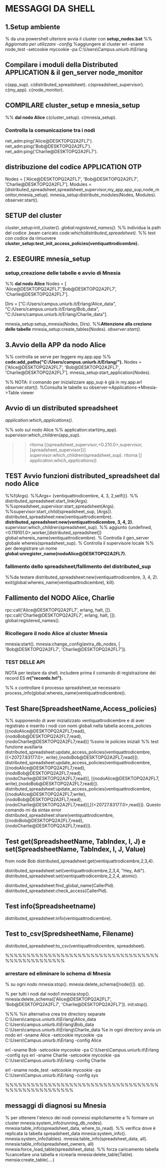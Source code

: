 # MESSAGGI DA SHELL

## 1.Setup ambiente

% da una powershell ulteriore avvia il cluster con **setup_nodes.bat**
%% *Aggiornato per utilizzare -config*
%aggiungere al cluster
erl -sname node_test -setcookie mycookie -pa C:\Users\Campus.uniurb.it\Erlang

## Compilare i moduli della Distributed APPLICATION & il gen_server node_monitor

c(app_sup).
c(distributed_spreadsheet).
c(spreadsheet_supervisor).
c(my_app).
c(node_monitor).


## COMPILARE cluster_setup e mnesia_setup

%% **dal nodo Alice**
c(cluster_setup).
c(mnesia_setup).

### Controlla la comunicazione tra i nodi

net_adm:ping('Alice@DESKTOPQ2A2FL7').
net_adm:ping('Bob@DESKTOPQ2A2FL7').
net_adm:ping('Charlie@DESKTOPQ2A2FL7').

## distribuzione del codice APPLICATION OTP

Nodes = ['Alice@DESKTOPQ2A2FL7', 'Bob@DESKTOPQ2A2FL7', 'Charlie@DESKTOPQ2A2FL7'].
Modules = [distributed_spreadsheet,spreadsheet_supervisor,my_app,app_sup,node_monitor,mnesia_setup].
mnesia_setup:distribute_modules(Nodes, Modules).
observer:start().

## SETUP del cluster

cluster_setup:init_cluster().
*global:registered_names().*
%% individua la path del codice .beam caricato
*code:which(distributed_spreadsheet).*
%% test con codice da rimuovere
**cluster_setup:test_init_access_policies(ventiquattrodicembre).**

## 2. ESEGUIRE mnesia_setup

### setup,creazione delle tabelle e avvio di Mnesia

%% **dal nodo Alice**
Nodes = [ 'Alice@DESKTOPQ2A2FL7','Bob@DESKTOPQ2A2FL7', 'Charlie@DESKTOPQ2A2FL7'].

Dirs = ["C:/Users/campus.uniurb.it/Erlang/Alice_data",
        "C:/Users/campus.uniurb.it/Erlang/Bob_data",
        "C:/Users/campus.uniurb.it/Erlang/Charlie_data"].

mnesia_setup:setup_mnesia(Nodes, Dirs).
%%**Attenzione alla crezione delle tabelle**
mnesia_setup:create_tables(Nodes).
*observer:start().*

## 3.Avvio della APP da nodo Alice

%% controlla se serve per leggere my.app.app
%% **code:add_patha("C:/Users/campus.uniurb.it/Erlang/").**
Nodes = ['Alice@DESKTOPQ2A2FL7', 'Bob@DESKTOPQ2A2FL7', 'Charlie@DESKTOPQ2A2FL7'].
mnesia_setup:start_application(Nodes).

 %% NOTA: il comando per inizializzare app_sup è già in my.app.erl
*observer:start().*
%Consulta le tabelle su observer->Applications->Mnesia->Table viewer

## Avvio di un distributed spreadsheet

*application:which_applications().*

%% solo sul nodo Alice
%% application:start(my_app).
supervisor:which_children(app_sup).
>>ritorna [{spreadsheet_supervisor,<0.210.0>,supervisor,[spreadsheet_supervisor]}]
supervisor:which_children(spreadsheet_sup).
>>ritorna []
*application:which_applications().*

## TEST Avvio funzioni distributed_spreadsheet dal nodo Alice

%%f(Args).
%%Args= {ventiquattrodicembre, 4, 3, 2,self()}.
%% distributed_spreadsheet:start_link(Args).
%%spreadsheet_supervisor:start_spreadsheet(Args).
%%supervisor:start_child(spreadsheet_sup, [Args]).
distributed_spreadsheet:new(ventiquattrodicembre).
**distributed_spreadsheet:new(ventiquattrodicembre, 3, 4, 2).**
supervisor:which_children(spreadsheet_sup). %% aggiunto {undefined,<0.119101.0>,worker,[distributed_spreadsheet]}
global:whereis_name(ventiquattrodicembre). % Controlla il gen_server globale
whereis(spreadsheet_sup). % Controlla il supervisore locale
%% per deregistrare un nome **global:unregister_name(nodoAlice@DESKTOPQ2A2FL7).**

### fallimento dello spreadsheet/fallimento del distributed_sup

%%da testare
distributed_spreadsheet:new(ventiquattrodicembre, 3, 4, 2).
exit(global:whereis_name(ventiquattrodicembre), kill).

## Fallimento del NODO Alice, Charlie

rpc:call('Alice@DESKTOPQ2A2FL7', erlang, halt, []).
rpc:call('Charlie@DESKTOPQ2A2FL7', erlang, halt, []).
global:registered_names().

### Ricollegare il nodo Alice al cluster Mnesia

mnesia:start().
mnesia:change_config(extra_db_nodes, [ 'Bob@DESKTOPQ2A2FL7', 'Charlie@DESKTOPQ2A2FL7']).

### TEST DELLE API

NOTA per testare da shell, includere prima il comando di registrazione dei record
ES **rr("records.hrl").**

%% x controllare il processo spreadsheet,se necessario
process_info(global:whereis_name(ventiquattrodicembre)).

## Test Share(SpreadsheetName,Access_policies)

%% supponendo di aver inizializzato ventiquattrodicembre e di aver registrato e inserito i nodi con nomi globali nella tabella access_policies
[{nodoAlice@DESKTOPQ2A2FL7,read},{nodoBob@DESKTOPQ2A2FL7,read},{nodoCharlie@DESKTOPQ2A2FL7,read}] %sono le policies iniziali
%% test funzione ausiliaria 
distributed_spreadsheet:update_access_policies(ventiquattrodicembre, [{<20727.83177.0>, write},{nodoBob@DESKTOPQ2A2FL7,read}]).
distributed_spreadsheet:update_access_policies(ventiquattrodicembre,[{nodoAlice@DESKTOPQ2A2FL7,read},{nodoBob@DESKTOPQ2A2FL7,read},{nodoCharlie@DESKTOPQ2A2FL7,read}], [{nodoAlice@DESKTOPQ2A2FL7, write},{nodoBob@DESKTOPQ2A2FL7,read}]).
distributed_spreadsheet:update_access_policies(ventiquattrodicembre,[{nodoAlice@DESKTOPQ2A2FL7,write},{nodoBob@DESKTOPQ2A2FL7,read},{nodoCharlie@DESKTOPQ2A2FL7,read}],[{<20727.83177.0>,read}]). Questo comando mi da sintax error
distributed_spreadsheet:share(ventiquattrodicembre,[{nodoBob@DESKTOPQ2A2FL7,read},{nodoCharlie@DESKTOPQ2A2FL7,read}]).


## Test get(SpreadsheetName, TabIndex, I, J) e set(SpreadsheetName, TabIndex, I, J, Value)

from node Bob
distributed_spreadsheet:get(ventiquattrodicembre,2,3,4).

distributed_spreadsheet:set(ventiquattrodicembre,2,3,4, "Hey, Adi").
distributed_spreadsheet:set(ventiquattrodicembre,2,2,4, atomic).

distributed_spreadsheet:find_global_name(CallerPid).
distributed_spreadsheet:check_access(CallerPid).

## Test info(Spreadsheetname)

distributed_spreadsheet:info(ventiquattrodicembre).

## Test to_csv(SpredsheetName, Filename)

distributed_spreadsheet:to_csv(ventiquattrodicembre, spreadsheet).

%%%%%%%%%%%%%%%%%%%%%%%%%%%%%%%%%%%%%%%%%%%%%%%%%%

### arrestare ed eliminare lo schema di Mnesia

% su ogni nodo
mnesia:stop().
mnesia:delete_schema([node()]).
q().

% per tutti i nodi dal nodo1
mnesia:stop().
mnesia:delete_schema(['Alice@DESKTOPQ2A2FL7', 'Bob@DESKTOPQ2A2FL7', 'Charlie@DESKTOPQ2A2FL7']).
init:stop().

%%%
%in alternativa crea tre directory separate
C:\Users\campus.uniurb.it\Erlang\Alice_data 
C:\Users\campus.uniurb.it\Erlang\Bob_data
C:\Users\campus.uniurb.it\Erlang\Charlie_data
%e in ogni directory avvia un nodo
erl -sname Alice -setcookie mycookie -pa C:\Users\Campus.uniurb.it\Erlang -config Alice

erl -sname Bob -setcookie mycookie -pa C:\Users\Campus.uniurb.it\Erlang -config sys
erl -sname Charlie -setcookie mycookie -pa C:\Users\Campus.uniurb.it\Erlang -config Charlie

erl -sname node_test -setcookie mycookie -pa C:\Users\Campus.uniurb.it\Erlang -config sys


%%%%%%%%%%%%%%%%%%%%%%%%%%%%%%%%%%%%%%%%%%%%%%%%%%%%

## messaggi di diagnosi su Mnesia

% per ottenere l'elenco dei nodi connessi esplicitamente a 
% formare un cluster
mnesia:system_info(running_db_nodes).
mnesia:table_info(spreadsheet_data, where_to_read).
%%  verifica dove è replicata la tabella spreadsheet_data
mnesia:system_info().
mnesia:system_info(tables).
mnesia:table_info(spreadsheet_data, all).
mnesia:table_info(spreadsheet_owners, all)
mnesia:force_load_table(spreadsheet_data). %% forza caricamento tabella 
%cancellare una tabella e ricrearla
mnesia:delete_table(Table).
mensia:create_table(....)

